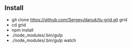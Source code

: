 ## Install
- git clone https://github.com/SergeyJdanuk/ts-grid.git grid
- cd grid
- npm install
- ./node_modules/.bin/gulp
- ./node_modules/.bin/gulp watch
